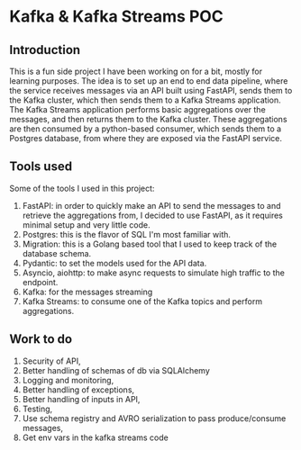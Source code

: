 # Kafka & Kafka Streams POC

## Introduction

This is a fun side project I have been working on for a bit, mostly for learning purposes. 
The idea is to set up an end to end data pipeline, where the service receives messages via 
an API built using FastAPI, sends them to the Kafka cluster, which then sends them to a
Kafka Streams application. The Kafka Streams application performs basic aggregations over
the messages, and then returns them to the Kafka cluster. These aggregations are then 
consumed by a python-based consumer, which sends them to a Postgres database, from where
they are exposed via the FastAPI service.

## Tools used

Some of the tools I used in this project:
1. FastAPI: in order to quickly make an API to send the messages to and retrieve the 
aggregations from, I decided to use FastAPI, as it requires minimal setup and very little code.
2. Postgres: this is the flavor of SQL I'm most familiar with.
3. Migration: this is a Golang based tool that I used to keep track of the database schema.
4. Pydantic: to set the models used for the API data.
5. Asyncio, aiohttp: to make async requests to simulate high traffic to the endpoint.
6. Kafka: for the messages streaming
7. Kafka Streams: to consume one of the Kafka topics and perform aggregations.

## Work to do
1. Security of API,
2. Better handling of schemas of db via SQLAlchemy
3. Logging and monitoring,
4. Better handling of exceptions,
5. Better handling of inputs in API,
6. Testing,
7. Use schema registry and AVRO serialization to pass produce/consume messages,
8. Get env vars in the kafka streams code
